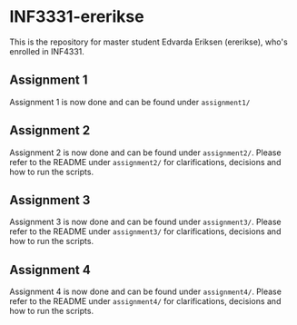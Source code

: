 # INF3331-ererikse
This is the repository for master student Edvarda Eriksen (ererikse), who's enrolled in INF4331.

## Assignment 1
Assignment 1 is now done and can be found under `assignment1/`

## Assignment 2
Assignment 2 is now done and can be found under `assignment2/`. Please refer to the README under `assignment2/` for
clarifications, decisions and how to run the scripts.

## Assignment 3
Assignment 3 is now done and can be found under `assignment3/`. Please refer to the README under `assignment3/` for
clarifications, decisions and how to run the scripts.

## Assignment 4
Assignment 4 is now done and can be found under `assignment4/`. Please refer to the README under `assignment4/` for 
clarifications, decisions and how to run the scripts.

